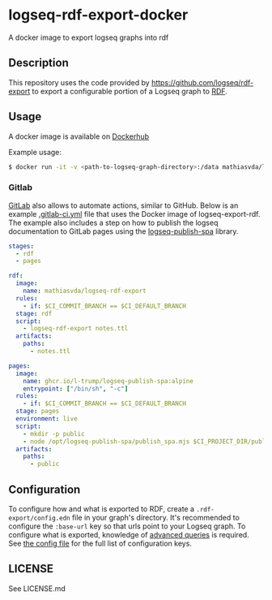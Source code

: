 # logseq-rdf-export-docker

A docker image to export logseq graphs into rdf

## Description

This repository uses the code provided by https://github.com/logseq/rdf-export to export a
configurable portion of a Logseq graph to [RDF](https://www.w3.org/RDF/).

## Usage

A docker image is available on [Dockerhub](https://hub.docker.com/r/mathiasvda/logseq-rdf-export)

Example usage:

```sh
$ docker run -it -v <path-to-logseq-graph-directory>:/data mathiasvda/logseq-rdf-export logseq-rdf-export docs.ttl
```

### Gitlab

[GitLab](https://gitlab.com/) also allows to automate actions, similar to GitHub. Below is an example [.gitlab-ci.yml](https://docs.gitlab.com/ee/ci/) file that uses the Docker image of logseq-export-rdf. The example also includes a step on how to publish the logseq documentation to GitLab pages using the [logseq-publish-spa](https://github.com/logseq/publish-spa) library.

```yml
stages:
  - rdf
  - pages

rdf:
  image:
    name: mathiasvda/logseq-rdf-export
  rules:
    - if: $CI_COMMIT_BRANCH == $CI_DEFAULT_BRANCH
  stage: rdf
  script:
    - logseq-rdf-export notes.ttl
  artifacts:
    paths:
      - notes.ttl

pages:
  image:
    name: ghcr.io/l-trump/logseq-publish-spa:alpine
    entrypoint: ["/bin/sh", "-c"]
  rules:
    - if: $CI_COMMIT_BRANCH == $CI_DEFAULT_BRANCH
  stage: pages
  environment: live
  script:
    - mkdir -p public
    - node /opt/logseq-publish-spa/publish_spa.mjs $CI_PROJECT_DIR/public --static-directory /opt/logseq-static --directory $CI_PROJECT_DIR --theme-mode $THEME --accent-color $ACCENT_COLOR
  artifacts:
    paths:
      - public
```

## Configuration

To configure how and what is exported to RDF, create a `.rdf-export/config.edn`
file in your graph's directory. It's recommended to configure the `:base-url`
key so that urls point to your Logseq graph. To configure what is exported,
knowledge of [advanced
queries](https://docs.logseq.com/#/page/advanced%20queries) is required. See
[the config
file](https://github.com/logseq/rdf-export/blob/main/src/logseq/rdf_export/config.cljs)
for the full list of configuration keys.

## LICENSE

See LICENSE.md

